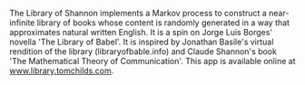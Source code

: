The Library of Shannon implements a Markov process to construct a near-infinite library of books whose content is randomly generated in a way that approximates natural written English. 
It is a spin on Jorge Luis Borges' novella 'The Library of Babel'. It is inspired by Jonathan Basile's virtual rendition of the library (libraryofbable.info) and Claude Shannon's book 'The Mathematical Theory of Communication'.
This app is available online at www.library.tomchilds.com.
